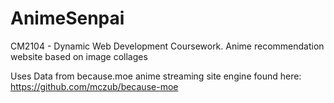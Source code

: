 # AnimeSenpai
CM2104 - Dynamic Web Development Coursework. Anime recommendation website based on image collages 

Uses Data from because.moe anime streaming site engine found here: https://github.com/mczub/because-moe

